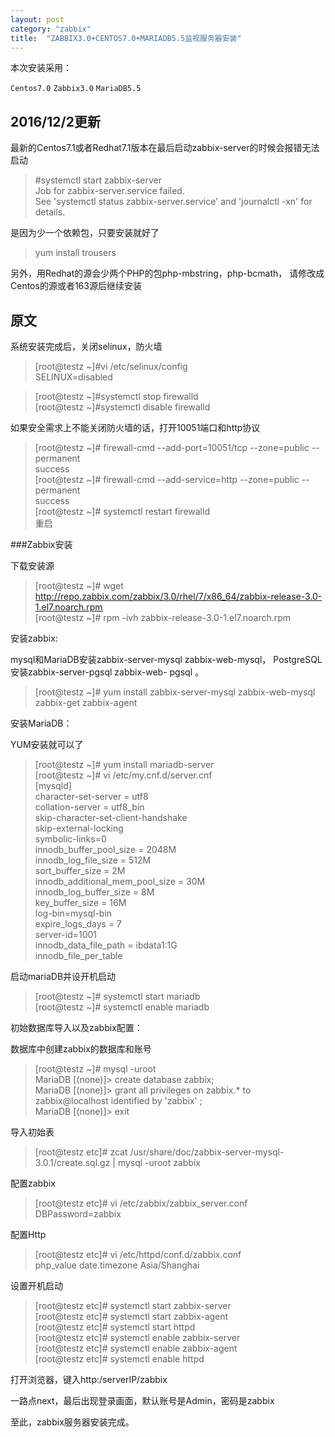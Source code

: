 ```yaml
---
layout: post
category: "zabbix"
title:  "ZABBIX3.0+CENTOS7.0+MARIADB5.5监视服务器安装"
---
```


本次安装采用：

`Centos7.0`
`Zabbix3.0`
`MariaDB5.5`

## 2016/12/2更新

最新的Centos7.1或者Redhat7.1版本在最后启动zabbix-server的时候会报错无法启动

> \#systemctl start zabbix-server  
Job for zabbix-server.service failed.  
See 'systemctl status zabbix-server.service' and 'journalctl -xn' for details.

是因为少一个依赖包，只要安装就好了  
>yum install trousers

<!-- more -->

另外，用Redhat的源会少两个PHP的包php-mbstring，php-bcmath，
请修改成Centos的源或者163源后继续安装

## 原文
系统安装完成后，关闭selinux，防火墙

>[root@testz ~]#vi /etc/selinux/config  
SELINUX=disabled
 
>[root@testz ~]#systemctl stop firewalld  
>[root@testz ~]#systemctl disable firewalld
 
如果安全需求上不能关闭防火墙的话，打开10051端口和http协议

>[root@testz ~]# firewall-cmd --add-port=10051/tcp --zone=public --permanent  
>success  
>[root@testz ~]# firewall-cmd --add-service=http --zone=public --permanent  
>success  
>[root@testz ~]# systemctl restart firewalld  
>重启

###Zabbix安装

下载安装源

>[root@testz ~]# wget http://repo.zabbix.com/zabbix/3.0/rhel/7/x86_64/zabbix-release-3.0-1.el7.noarch.rpm  
>[root@testz ~]# rpm -ivh zabbix-release-3.0-1.el7.noarch.rpm  

安装zabbix:

mysql和MariaDB安装zabbix-server-mysql zabbix-web-mysql，
PostgreSQL安装zabbix-server-pgsql zabbix-web- pgsql 。

>[root@testz ~]# yum install zabbix-server-mysql zabbix-web-mysql zabbix-get zabbix-agent
 
安装MariaDB：

YUM安装就可以了

>[root@testz ~]# yum install mariadb-server  
[root@testz ~]# vi /etc/my.cnf.d/server.cnf  
[mysqld]  
character-set-server = utf8  
collation-server = utf8_bin  
skip-character-set-client-handshake  
skip-external-locking  
symbolic-links=0  
innodb_buffer_pool_size = 2048M  
innodb_log_file_size = 512M  
sort_buffer_size = 2M  
innodb_additional_mem_pool_size = 30M  
innodb_log_buffer_size = 8M  
key_buffer_size = 16M  
log-bin=mysql-bin  
expire_logs_days = 7  
server-id=1001  
innodb_data_file_path = ibdata1:1G  
innodb_file_per_table  

启动mariaDB并设开机启动

>[root@testz ~]# systemctl start mariadb  
[root@testz ~]# systemctl enable mariadb

初始数据库导入以及zabbix配置：

数据库中创建zabbix的数据库和账号

>[root@testz ~]# mysql -uroot  
MariaDB [(none)]> create database zabbix;  
MariaDB [(none)]> grant all privileges on zabbix.* to zabbix@localhost identified by 'zabbix' ;  
MariaDB [(none)]> exit
 

导入初始表

>[root@testz etc]# zcat /usr/share/doc/zabbix-server-mysql-3.0.1/create.sql.gz | mysql -uroot zabbix
 
配置zabbix

>[root@testz etc]# vi /etc/zabbix/zabbix_server.conf  
DBPassword=zabbix

配置Http

>[root@testz etc]# vi /etc/httpd/conf.d/zabbix.conf  
php_value date.timezone Asia/Shanghai
 
设置开机启动

>[root@testz etc]# systemctl start zabbix-server  
[root@testz etc]# systemctl start zabbix-agent  
[root@testz etc]# systemctl start httpd  
[root@testz etc]# systemctl enable zabbix-server  
[root@testz etc]# systemctl enable zabbix-agent  
[root@testz etc]# systemctl enable httpd  

打开浏览器，键入http:/serverIP/zabbix

一路点next，最后出现登录画面，默认账号是Admin，密码是zabbix

至此，zabbix服务器安装完成。
